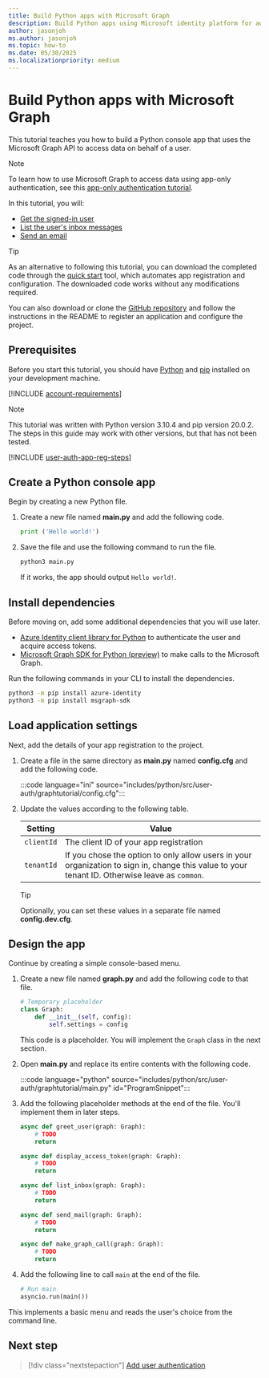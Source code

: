 ```yaml
---
title: Build Python apps with Microsoft Graph
description: Build Python apps using Microsoft identity platform for authentication and Microsoft Graph for accessing data in Microsoft 365 (Office 365) or personal accounts.
author: jasonjoh
ms.author: jasonjoh
ms.topic: how-to
ms.date: 05/30/2025
ms.localizationpriority: medium
---
```


# Build Python apps with Microsoft Graph

This tutorial teaches you how to build a Python console app that uses the Microsoft Graph API to access data on behalf of a user.

> [!NOTE]
> To learn how to use Microsoft Graph to access data using app-only authentication, see this [app-only authentication tutorial](python-app-only.md).

In this tutorial, you will:

- [Get the signed-in user](/graph/api/user-get)
- [List the user's inbox messages](/graph/api/user-list-messages)
- [Send an email](/graph/api/user-sendmail)

> [!TIP]
> As an alternative to following this tutorial, you can download the completed code through the [quick start](https://developer.microsoft.com/graph/quick-start?state=option-python) tool, which automates app registration and configuration. The downloaded code works without any modifications required.
>
> You can also download or clone the [GitHub repository](https://github.com/microsoftgraph/msgraph-training-python) and follow the instructions in the README to register an application and configure the project.

## Prerequisites

Before you start this tutorial, you should have [Python](https://www.python.org/) and [pip](https://pip.pypa.io/en/stable/) installed on your development machine.

[!INCLUDE [account-requirements](includes/shared/account-requirements.md)]

> [!NOTE]
> This tutorial was written with Python version 3.10.4 and pip version 20.0.2. The steps in this guide may work with other versions, but that has not been tested.

[!INCLUDE [user-auth-app-reg-steps](includes/shared/user-auth-app-reg-steps.md)]

## Create a Python console app

Begin by creating a new Python file.

1. Create a new file named **main.py** and add the following code.

    ```python
    print ('Hello world!')
    ```

1. Save the file and use the following command to run the file.

    ```bash
    python3 main.py
    ```

    If it works, the app should output `Hello world!`.

## Install dependencies

Before moving on, add some additional dependencies that you will use later.

- [Azure Identity client library for Python](https://github.com/Azure/azure-sdk-for-python/tree/main/sdk/identity/azure-identity) to authenticate the user and acquire access tokens.
- [Microsoft Graph SDK for Python (preview)](https://github.com/microsoftgraph/msgraph-sdk-python) to make calls to the Microsoft Graph.

Run the following commands in your CLI to install the dependencies.

```bash
python3 -m pip install azure-identity
python3 -m pip install msgraph-sdk
```

## Load application settings

Next, add the details of your app registration to the project.

1. Create a file in the same directory as **main.py** named **config.cfg** and add the following code.

    :::code language="ini" source="includes/python/src/user-auth/graphtutorial/config.cfg":::

1. Update the values according to the following table.

    | Setting | Value |
    |---------|-------|
    | `clientId` | The client ID of your app registration |
    | `tenantId` | If you chose the option to only allow users in your organization to sign in, change this value to your tenant ID. Otherwise leave as `common`. |

    > [!TIP]
    > Optionally, you can set these values in a separate file named **config.dev.cfg**.

## Design the app

Continue by creating a simple console-based menu.

1. Create a new file named **graph.py** and add the following code to that file.

    ```python
    # Temporary placeholder
    class Graph:
        def __init__(self, config):
            self.settings = config
    ```

    This code is a placeholder. You will implement the `Graph` class in the next section.

1. Open **main.py** and replace its entire contents with the following code.

    :::code language="python" source="includes/python/src/user-auth/graphtutorial/main.py" id="ProgramSnippet":::

1. Add the following placeholder methods at the end of the file. You'll implement them in later steps.

    ```python
    async def greet_user(graph: Graph):
        # TODO
        return

    async def display_access_token(graph: Graph):
        # TODO
        return

    async def list_inbox(graph: Graph):
        # TODO
        return

    async def send_mail(graph: Graph):
        # TODO
        return

    async def make_graph_call(graph: Graph):
        # TODO
        return
    ```

1. Add the following line to call `main` at the end of the file.

    ```python
    # Run main
    asyncio.run(main())
    ```

This implements a basic menu and reads the user's choice from the command line.

## Next step

> [!div class="nextstepaction"]
> [Add user authentication](python-authentication.md)
